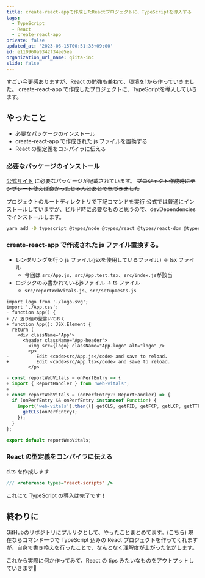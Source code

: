```yaml
---
title: create-react-appで作成したReactプロジェクトに、TypeScriptを導入する
tags:
  - TypeScript
  - React
  - create-react-app
private: false
updated_at: '2023-06-15T00:51:33+09:00'
id: e110960a9342f34ee5ea
organization_url_name: qiita-inc
slide: false
---
```

すごい今更感ありますが、React の勉強も兼ねて、環境を1から作っていきました。
create-react-app で作成したプロジェクトに、TypeScriptを導入していきます。

## やったこと

- 必要なパッケージのインストール
- create-react-app で作成された js ファイルを置換する
- React の型定義をコンパイラに伝える

### 必要なパッケージのインストール

[公式サイト](https://create-react-app.dev/docs/adding-typescript/) に必要なパッケージが記載されています。
~~プロジェクト作成時にテンプレート使えば良かったじゃんとあとで気づきました~~

プロジェクトのルートディレクトリで下記コマンドを実行
公式では普通にインストールしていますが、ビルド時に必要なものと思うので、devDependencies でインストールします。

```bash
yarn add -D typescript @types/node @types/react @types/react-dom @types/jest
```

### create-react-app で作成された js ファイル置換する。

- レンダリングを行う js ファイル(jsxを使用しているファイル) -> tsx ファイル
  - 今回は `src/App.js`、`src/App.test.tsx`、`src/index.js`が該当
- ロジックのみ書かれているjsファイル -> ts ファイル
  - `src/reportWebVitals.js`、`src/setupTests.js`

```diff:src/App.tsx
import logo from './logo.svg';
import './App.css';
- function App() {
+ // 返り値の型書いておく
+ function App(): JSX.Element {
  return (
    <div className="App">
      <header className="App-header">
        <img src={logo} className="App-logo" alt="logo" />
        <p>
-          Edit <code>src/App.js</code> and save to reload.
+          Edit <code>src/App.tsx</code> and save to reload.
        </p>

```

```diff:src/reportWebVitals.ts
- const reportWebVitals = onPerfEntry => {
+ import { ReportHandler } from 'web-vitals';
+
+ const reportWebVitals = (onPerfEntry?: ReportHandler) => {
  if (onPerfEntry && onPerfEntry instanceof Function) {
    import('web-vitals').then(({ getCLS, getFID, getFCP, getLCP, getTTFB }) => {
      getCLS(onPerfEntry);
    });
  }
};

export default reportWebVitals;
```

### React の型定義をコンパイラに伝える

d.ts を作成します

```ts:src/react-app-env.d.ts
/// <reference types="react-scripts" />
```

これにて TypeScript の導入は完了です！

## 終わりに

GitHubのリポジトリにプルリクとして、やったことまとめてます。([こちら](https://github.com/fussy113/react-tutorial/pull/2))
現在ならコマンド一つで TypeScript 込みの React プロジェクトを作ってくれますが、自身で書き換えを行ったことで、なんとなく理解度が上がった気がします。

これから実際に何か作ってみて、React の tips みたいなものをアウトプットしていきます:muscle:
